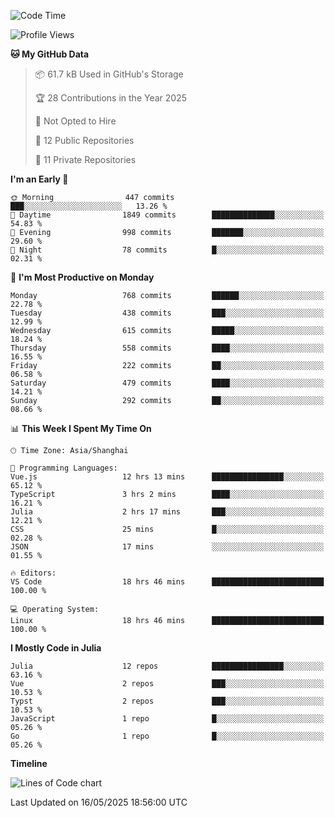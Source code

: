 <!--START_SECTION:waka-->
![Code Time](http://img.shields.io/badge/Code%20Time-431%20hrs%2034%20mins-blue)

![Profile Views](http://img.shields.io/badge/Profile%20Views-2-blue)

**🐱 My GitHub Data** 

> 📦 61.7 kB Used in GitHub's Storage 
 > 
> 🏆 28 Contributions in the Year 2025
 > 
> 🚫 Not Opted to Hire
 > 
> 📜 12 Public Repositories 
 > 
> 🔑 11 Private Repositories 
 > 
**I'm an Early 🐤** 

```text
🌞 Morning                447 commits         ███░░░░░░░░░░░░░░░░░░░░░░   13.26 % 
🌆 Daytime                1849 commits        ██████████████░░░░░░░░░░░   54.83 % 
🌃 Evening                998 commits         ███████░░░░░░░░░░░░░░░░░░   29.60 % 
🌙 Night                  78 commits          █░░░░░░░░░░░░░░░░░░░░░░░░   02.31 % 
```
📅 **I'm Most Productive on Monday** 

```text
Monday                   768 commits         ██████░░░░░░░░░░░░░░░░░░░   22.78 % 
Tuesday                  438 commits         ███░░░░░░░░░░░░░░░░░░░░░░   12.99 % 
Wednesday                615 commits         █████░░░░░░░░░░░░░░░░░░░░   18.24 % 
Thursday                 558 commits         ████░░░░░░░░░░░░░░░░░░░░░   16.55 % 
Friday                   222 commits         ██░░░░░░░░░░░░░░░░░░░░░░░   06.58 % 
Saturday                 479 commits         ████░░░░░░░░░░░░░░░░░░░░░   14.21 % 
Sunday                   292 commits         ██░░░░░░░░░░░░░░░░░░░░░░░   08.66 % 
```


📊 **This Week I Spent My Time On** 

```text
🕑︎ Time Zone: Asia/Shanghai

💬 Programming Languages: 
Vue.js                   12 hrs 13 mins      ████████████████░░░░░░░░░   65.12 % 
TypeScript               3 hrs 2 mins        ████░░░░░░░░░░░░░░░░░░░░░   16.21 % 
Julia                    2 hrs 17 mins       ███░░░░░░░░░░░░░░░░░░░░░░   12.21 % 
CSS                      25 mins             █░░░░░░░░░░░░░░░░░░░░░░░░   02.28 % 
JSON                     17 mins             ░░░░░░░░░░░░░░░░░░░░░░░░░   01.55 % 

🔥 Editors: 
VS Code                  18 hrs 46 mins      █████████████████████████   100.00 % 

💻 Operating System: 
Linux                    18 hrs 46 mins      █████████████████████████   100.00 % 
```

**I Mostly Code in Julia** 

```text
Julia                    12 repos            ████████████████░░░░░░░░░   63.16 % 
Vue                      2 repos             ███░░░░░░░░░░░░░░░░░░░░░░   10.53 % 
Typst                    2 repos             ███░░░░░░░░░░░░░░░░░░░░░░   10.53 % 
JavaScript               1 repo              █░░░░░░░░░░░░░░░░░░░░░░░░   05.26 % 
Go                       1 repo              █░░░░░░░░░░░░░░░░░░░░░░░░   05.26 % 
```



**Timeline**

![Lines of Code chart](https://raw.githubusercontent.com/dhtantoy/dhtantoy/main/assets/bar_graph.png)


 Last Updated on 16/05/2025 18:56:00 UTC
<!--END_SECTION:waka-->



<!--
**dhtantoy/dhtantoy** is a ✨ _special_ ✨ repository because its `README.md` (this file) appears on your GitHub profile.

Here are some ideas to get you started:

- 🔭 I’m currently working on ...
- 🌱 I’m currently learning ...
- 👯 I’m looking to collaborate on ...
- 🤔 I’m looking for help with ...
- 💬 Ask me about ...
- 📫 How to reach me: ...
- 😄 Pronouns: ...
- ⚡ Fun fact: ...
-->
